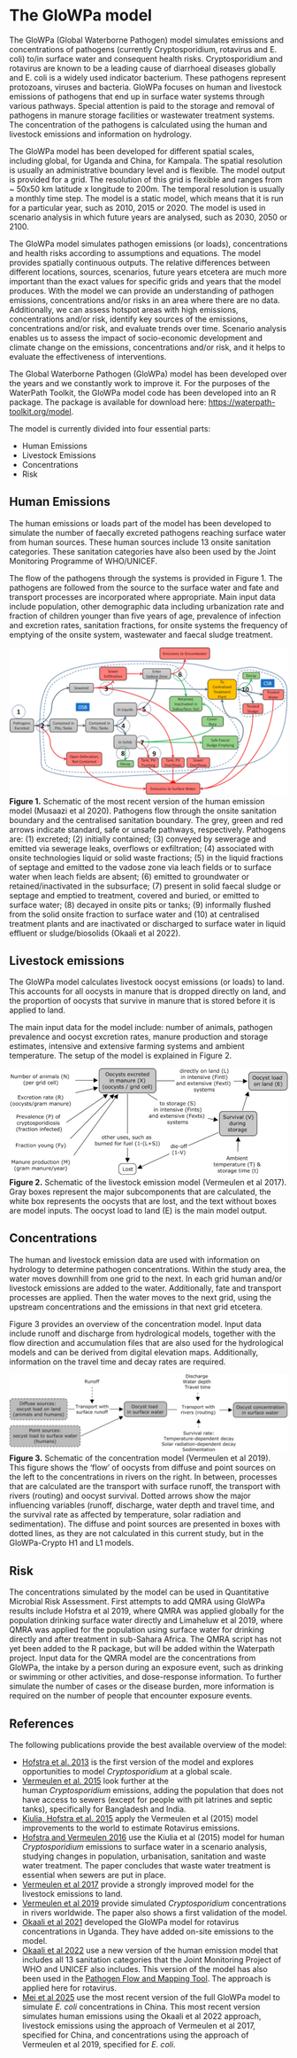 # The GloWPa model

The GloWPa (Global Waterborne Pathogen) model simulates emissions and concentrations of pathogens (currently Cryptosporidium, rotavirus and E. coli) to/in surface water and consequent health risks. Cryptosporidium and rotavirus are known to be a leading cause of diarrhoeal diseases globally and E. coli is a widely used indicator bacterium. These pathogens represent protozoans, viruses and bacteria. GloWPa focuses on human and livestock emissions of pathogens that end up in surface water systems through various pathways. Special attention is paid to the storage and removal of pathogens in manure storage facilities or wastewater treatment systems. The concentration of the pathogens is calculated using the human and livestock emissions and information on hydrology. 

The GloWPa model has been developed for different spatial scales, including global, for Uganda and China, for Kampala. The spatial resolution is usually an administrative boundary level and is flexible. The model output is provided for a grid. The resolution of this grid is flexible and ranges from ~ 50x50 km latitude x longitude to 200m. The temporal resolution is usually a monthly time step. The model is a static model, which means that it is run for a particular year, such as 2010, 2015 or 2020. The model is used in scenario analysis in which future years are analysed, such as 2030, 2050 or 2100.

The GloWPa model simulates pathogen emissions (or loads), concentrations and health risks according to assumptions and equations. The model provides spatially continuous outputs. The relative differences between different locations, sources, scenarios, future years etcetera are much more important than the exact values for specific grids and years that the model produces. With the model we can provide an understanding of pathogen emissions, concentrations and/or risks in an area where there are no data. Additionally, we can assess hotspot areas with high emissions, concentrations and/or risk, identify key sources of the emissions, concentrations and/or risk, and evaluate trends over time. Scenario analysis enables us to assess the impact of socio-economic development and climate change on the emissions, concentrations and/or risk, and it helps to evaluate the effectiveness of interventions.

<p class="mt-30 mb-30 p-6 rounded-lg bg-sand-500">
The Global Waterborne Pathogen (GloWPa) model has been developed over the years and we constantly work to improve it. For the purposes of the WaterPath Toolkit, the GloWPa model code has been developed into an R package. The package is available for download here: <a href="https://waterpath-toolkit.org/model">https://waterpath-toolkit.org/model</a>.
</p>

The model is currently divided into four essential parts:
* Human Emissions
* Livestock Emissions
* Concentrations
* Risk

## Human Emissions
The human emissions or loads part of the model has been developed to simulate the number of faecally excreted pathogens reaching surface water from human sources. These human sources include 13 onsite sanitation categories. These sanitation categories have also been used by the Joint Monitoring Programme of WHO/UNICEF.

The flow of the pathogens through the systems is provided in Figure 1. The pathogens are followed from the source to the surface water and fate and transport processes are incorporated where appropriate. Main input data include population, other demographic data including urbanization rate and fraction of children younger than five years of age, prevalence of infection and excretion rates, sanitation fractions, for onsite systems the frequency of emptying of the onsite system, wastewater and faecal sludge treatment.
 
<img src="./figures/human.jpg"/>

<div class="text-sm"><b>Figure 1.</b> Schematic of the most recent version of the human emission model (Musaazi et al 2020). Pathogens flow through the onsite sanitation boundary and the centralised sanitation boundary. The
grey, green and red arrows indicate standard, safe or unsafe pathways, respectively. Pathogens are: (1)
excreted; (2) initially contained; (3) conveyed by sewerage and emitted via sewerage leaks, overflows or
exfiltration; (4) associated with onsite technologies liquid or solid waste fractions; (5) in the liquid fractions of
septage and emitted to the vadose zone via leach fields or to surface water when leach fields are absent; (6)
emitted to groundwater or retained/inactivated in the subsurface; (7) present in solid faecal sludge or septage
and emptied to treatment, covered and buried, or emitted to surface water; (8) decayed in onsite pits or tanks;
(9) informally flushed from the solid onsite fraction to surface water and (10) at centralised treatment plants
and are inactivated or discharged to surface water in liquid effluent or sludge/biosolids (Okaali et al 2022).</div> 

## Livestock emissions

The GloWPa model calculates livestock oocyst emissions (or loads) to land. This accounts for all oocysts in manure that is dropped directly on land, and the proportion of oocysts that survive in manure that is stored before it is applied to land. 

The main input data for the model include: number of animals, pathogen prevalence and oocyst excretion rates, manure production and storage estimates, intensive and extensive farming systems and ambient temperature. The setup of the model is explained in Figure 2.


<img src="./figures/livestock.jpg"/>

<div class="text-sm"><b>Figure 2.</b> Schematic of the livestock emission model (Vermeulen et al 2017). Gray boxes represent the major subcomponents that are calculated, the white box represents the oocysts that are lost, and the text without boxes are model inputs. The oocyst load to land (E) is the main model output.</div>

## Concentrations

The human and livestock emission data are used with information on hydrology to determine pathogen concentrations. Within the study area, the water moves downhill from one grid to the next. In each grid human and/or livestock emissions are added to the water. Additionally, fate and transport processes are applied. Then the water moves to the next grid, using the upstream concentrations and the emissions in that next grid etcetera. 

Figure 3 provides an overview of the concentration model. Input data include runoff and discharge from hydrological models, together with the flow direction and accumulation files that are also used for the hydrological models and can be derived from digital elevation maps. Additionally, information on the travel time and decay rates are required. 


<img src="./figures/concentrations.jpg"/>

<div class="text-sm"><b>Figure 3.</b> Schematic of the concentration model (Vermeulen et al 2019). This figure shows the ‘flow’ of oocysts from diffuse and point sources on the left to the concentrations in rivers on the right. In between, processes that are calculated are the transport with surface runoff, the transport with rivers (routing) and oocyst survival. Dotted arrows show the major influencing variables (runoff, discharge, water depth and travel time, and the survival rate as affected by temperature, solar radiation and sedimentation). The diffuse and point sources are presented in boxes with dotted lines, as they are not calculated in this current study, but in the GloWPa-Crypto H1 and L1 models.</div>

## Risk

<div>
The concentrations simulated by the model can be used in Quantitative Microbial Risk Assessment. First attempts to add QMRA using GloWPa results include Hofstra et al 2019, where QMRA was applied globally for the population drinking surface water directly and Limaheluw et al 2019, where QMRA was applied for the population using surface water for drinking directly and after treatment in sub-Sahara Africa. The QMRA script has not yet been added to the R package, but will be added within the Waterpath project.
Input data for the QMRA model are the concentrations from GloWPa, the intake by a person during an exposure event, such as drinking or swimming or other activities, and dose-response information. To further simulate the number of cases or the disease burden, more information is required on the number of people that encounter exposure events. 
</div>

## References

<p>The following publications provide the best available overview of the model:</p>
<ul>
<li><a href="http://www.sciencedirect.com/science/article/pii/S0048969712012958">Hofstra et al. 2013</a>&nbsp;is the first version of the model and explores opportunities to model <em>Cryptosporidium </em>at a global scale.</li>
<li><a href="http://iopscience.iop.org/article/10.1088/1748-9326/10/9/094017/meta;jsessionid=83AE536506678688B7C679931271E9BB.c3.iopscience.cld.iop.org">Vermeulen et al. 2015</a>&nbsp;look further at the human&nbsp;<em>Cryptosporidium&nbsp;</em>emissions, adding the population that does not have access to sewers (except for people with pit latrines and septic tanks), specifically for Bangladesh and India.</li>
<li><a href="http://www.mdpi.com/2076-0817/4/2/229">Kiulia, Hofstra et al. 2015</a>&nbsp;apply the Vermeulen et al (2015) model improvements to the world to estimate Rotavirus emissions.</li>
<li><a href="http://www.sciencedirect.com/science/article/pii/S1438463916300827">Hofstra and Vermeulen 2016</a>&nbsp;use the Kiulia et al (2015) model for human <em>Cryptosporidium </em>emissions to surface water in a scenario analysis, studying changes in population, urbanisation, sanitation and waste water treatment. The paper concludes that waste water treatment is essential when sewers are put in place.</li>
<li><a href="http://dx.doi.org/10.1021/acs.est.7b00452">Vermeulen et al 2017</a>&nbsp;provide a strongly improved model for the livestock emissions to land.</li>
<li><a href="https://doi.org/10.1016/j.watres.2018.10.069">Vermeulen et al 2019</a>&nbsp;provide simulated&nbsp;<em>Cryptosporidium</em>&nbsp;concentrations in rivers worldwide. The paper also shows a first validation of the model.</li>
<li><a href="https://doi.org/10.1016/j.watres.2021.117615">Okaali et al 2021</a>&nbsp;developed the GloWPa model for rotavirus concentrations in Uganda. They have added on-site emissions to the model.</li>
<li><a href="https://doi.org/10.1177/23998083221120824">Okaali et al 2022</a>&nbsp;use a new version of the human emission model that includes all 13 sanitation categories that the Joint Monitoring Project of WHO and UNICEF also includes. This version of the model has also been used in the&nbsp;<a href="https://tools.waterpathogens.org/maps">Pathogen Flow and Mapping Tool</a>. The approach is applied here for rotavirus.</li>
<li><a href="https://doi.org/10.1016/j.envpol.2025.126184">Mei et al 2025</a> use the most recent version of the full GloWPa model to simulate <em>E. coli</em> concentrations in China. This most recent version simulates human emissions using the Okaali et al 2022 approach, livestock emissions using the approach of Vermeulen et al 2017, specified for China, and concentrations using the approach of Vermeulen et al 2019, specified for <em>E. coli</em>.</li>
</ul>
